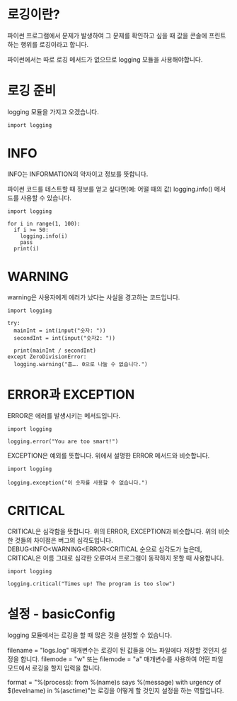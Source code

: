 # 로깅이란?
파이썬 프로그램에서 문제가 발생하여 그 문제를 확인하고 싶을 때 값을 콘솔에 프린트하는 행위를 로깅이라고 합니다.

파이썬에서는 따로 로깅 메서드가 없으므로 logging 모듈을 사용해야합니다.

# 로깅 준비
logging 모듈을 가지고 오겠습니다.
```
import logging
```

# INFO
INFO는 INFORMATION의 약자이고 정보를 뜻합니다.

파이썬 코드를 테스트할 때 정보를 얻고 싶다면(예: 어떨 때의 값) logging.info() 메서드를 사용할 수 있습니다.

```
import logging

for i in range(1, 100):
  if i >= 50:
    logging.info(i)
    pass
  print(i)
```

# WARNING
warning은 사용자에게 에러가 났다는 사실을 경고하는 코드입니다.

```
import logging

try:
  mainInt = int(input("숫자: "))
  secondInt = int(input("숫자2: "))

  print(mainInt / secondInt)
except ZeroDivisionError:
  logging.warning("흠…. 0으로 나눌 수 없습니다.")
```

# ERROR과 EXCEPTION
ERROR은 에러를 발생시키는 메서드입니다.

```
import logging

logging.error("You are too smart!")
```

EXCEPTION은 예외를 뜻합니다. 위에서 설명한 ERROR 메서드와 비슷합니다.

```
import logging

logging.exception("이 숫자를 사용할 수 없습니다.")
```

# CRITICAL
CRITICAL은 심각함을 뜻합니다. 위의 ERROR, EXCEPTION과 비슷합니다. 위의 비슷한 것들의 차이점은 버그의 심각도입니다. DEBUG<INFO<WARNING<ERROR<CRITICAL 순으로 심각도가 높은데, CRITICAL은 이름 그대로 심각한 오류여서 프로그램이 동작하지 못할 때 사용합니다. 

```
import logging

logging.critical("Times up! The program is too slow")
```

# 설정 - basicConfig
logging 모듈에서는 로깅을 할 때 많은 것을 설정할 수 있습니다.

filename = "logs.log" 매개변수는 로깅이 된 값들을 어느 파일에다 저장할 것인지 설정을 합니다. filemode = "w" 또는 filemode = "a" 매개변수를 사용하여 어떤 파일 모드에서 로깅을 할지 입력을 합니다.

format = "%(process): from %(name)s says %(message) with urgency of $(levelname) in %(asctime)"는 로깅을 어떻게 할 것인지 설정을 하는 역할입니다.
